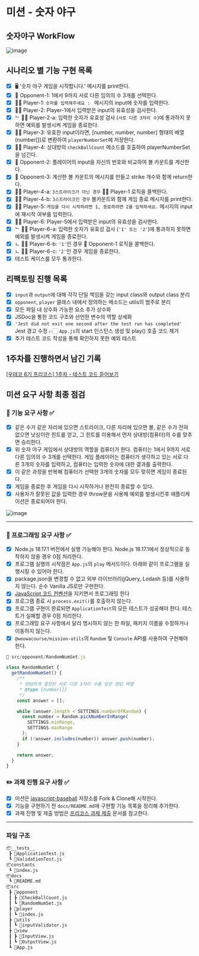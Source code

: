 # 미션 - 숫자 야구

## 숫자야구 WorkFlow

![image](https://github.com/FastSubTeam/front/assets/83483378/ff19833a-d243-4f16-b21f-e2c34733e35b)

## 시나리오 별 기능 구현 목록

- [x] 🖥️ '숫자 야구 게임을 시작합니다.' 메시지를 print한다. <br />
- [x] 👾 Opponent-1: 1에서 9까지 서로 다른 임의의 수 3개를 선택한다. <br />
- [x] 🧑‍🚀 Player-1: `숫자를 입력해주세요 : ` 메시지의 input에 숫자를 입력한다. <br />
- [x] 🧑‍🚀 Player-2: Player-1에서 입력받은 input의 유효성을 검사한다. <br />
- [x] ᄂ 🧑‍🚀 Player-2-a: 입력한 숫자가 유효성 검사 (`서로 다른 3자리 수`)에 통과하지 못하면 예외를 발생시켜 게임을 종료한다. <br />
- [x] 🧑‍🚀 Player-3: 유효한 input이라면, [number, number, number] 형태의 배열(number[])로 변환하여 `playerNumberSet`에 저장한다.
- [x] 🧑‍🚀 Player-4: 상대방의 `checkBallCount` 메소드를 호출하여 playerNumberSet을 넘긴다.
- [x] 👾 Opponent-2: 플레이어의 input을 자신의 번호와 비교하여 볼 카운트를 계산한다.
- [x] 👾 Opponent-3: 계산한 볼 카운트의 메시지를 만들고 strike 개수와 함께 return한다.
- [x] 🧑‍🚀 Player-4-a: `3스트라이크가 아닌 경우` 🧑‍🚀 Player-1 로직을 콜백한다.
- [x] 🧑‍🚀 Player-4-b: `3스트라이크인 경우` 볼카운트와 함께 게임 종료 메시지를 print한다.
- [x] 🧑‍🚀 Player-5: `게임을 다시 시작하려면 1, 종료하려면 2를 입력하세요.` 메시지의 input에 재시작 여부를 입력한다.
- [x] 🧑‍🚀 Player-6: Player-5에서 입력받은 input의 유효성을 검사한다. <br />
- [x] ᄂ 🧑‍🚀 Player-6-a: 입력한 숫자가 유효성 검사 (`'1' 또는 '2'`)에 통과하지 못하면 예외를 발생시켜 게임을 종료한다. <br />
- [x] ㄴ 🧑‍🚀 Player-6-b: `'1'`인 경우 👾 Opponent-1 로직을 콜백한다.
- [x] ㄴ 🧑‍🚀 Player-6-c: `'2'`인 경우 게임을 종료한다.
- [x] 테스트 케이스를 모두 통과한다.

## 리팩토링 진행 목록

- [x] `input`과 `output`에 대해 각각 단일 책임을 갖는 input class와 output class 분리
- [x] `opponent`, `player` 클래스 내에서 정의하는 메소드는 utils의 범주로 분리
- [x] 모든 파일 내 상수화 가능한 요소 추가 상수화
- [x] JSDoc을 통한 코드 구조와 선언한 변수의 역할 상세화
- [x] `'Jest did not exit one second after the test run has completed'` Jest 경고 수정 👉🏻 `App.js`의 start 인스턴스 생성 및 play() 호출 코드 제거
- [x] 추가 테스트 코드 작성을 통해 확인하지 못한 예외 테스트

## 1주차를 진행하면서 남긴 기록

[[우테코 6기 프리코스] 1주차 - 테스트 코드 뜯어보기](https://velog.io/@1017yu/%EC%9A%B0%ED%85%8C%EC%BD%94-6%EA%B8%B0-%ED%94%84%EB%A6%AC%EC%BD%94%EC%8A%A4-1%EC%A3%BC%EC%B0%A8-%ED%85%8C%EC%8A%A4%ED%8A%B8-%EC%BD%94%EB%93%9C-%EB%9C%AF%EC%96%B4%EB%B3%B4%EA%B8%B0)

## 미션 요구 사항 최종 점검

### 🚀 기능 요구 사항 ✅

- [x] 같은 수가 같은 자리에 있으면 스트라이크, 다른 자리에 있으면 볼, 같은 수가 전혀 없으면 낫싱이란 힌트를 얻고, 그 힌트를 이용해서 먼저 상대방(컴퓨터)의 수를 맞추면 승리한다.
- [x] 위 숫자 야구 게임에서 상대방의 역할을 컴퓨터가 한다. 컴퓨터는 1에서 9까지 서로 다른 임의의 수 3개를 선택한다. 게임 플레이어는 컴퓨터가 생각하고 있는 서로 다른 3개의 숫자를 입력하고, 컴퓨터는 입력한 숫자에 대한 결과를 출력한다.
- [x] 이 같은 과정을 반복해 컴퓨터가 선택한 3개의 숫자를 모두 맞히면 게임이 종료된다.
- [x] 게임을 종료한 후 게임을 다시 시작하거나 완전히 종료할 수 있다.
- [x] 사용자가 잘못된 값을 입력한 경우 throw문을 사용해 예외를 발생시킨후 애플리케이션은 종료되어야 한다.

![image](https://github.com/FastSubTeam/front/assets/83483378/c395bf68-71f9-471a-9691-2848716bb224)

---

### 🎯 프로그래밍 요구 사항 ✅

- [x] Node.js 18.17.1 버전에서 실행 가능해야 한다. Node.js 18.17.1에서 정상적으로 동작하지 않을 경우 0점 처리한다.
- [x] 프로그램 실행의 시작점은 `App.js`의 `play` 메서드이다. 아래와 같이 프로그램을 실행시킬 수 있어야 한다.
- [x] package.json을 변경할 수 없고 외부 라이브러리(jQuery, Lodash 등)를 사용하지 않는다. 순수 Vanilla JS로만 구현한다.
- [x] [JavaScript 코드 컨벤션]('https://github.com/woowacourse/woowacourse-docs/tree/main/styleguide/javascript)을 지키면서 프로그래밍 한다
- [x] 프로그램 종료 시 `process.exit()`를 호출하지 않는다.
- [x] 프로그램 구현이 완료되면 `ApplicationTest`의 모든 테스트가 성공해야 한다. 테스트가 실패할 경우 0점 처리한다.
- [x] 프로그래밍 요구 사항에서 달리 명시하지 않는 한 파일, 패키지 이름을 수정하거나 이동하지 않는다.
- [x] `@woowacourse/mission-utils`의 `Random` 및 `Console` API를 사용하여 구현해야 한다.

```javascript
📁 src/opponent/RandomNumSet.js

class RandomNumSet {
  getRandomNumSet() {
    /**
     * 랜덤하게 결정된 서로 다른 3자리 수를 담은 정답 배열
     * @type {number[]}
     */
    const answer = [];

    while (answer.length < SETTINGS.numberOfRandom) {
      const number = Random.pickNumberInRange(
        SETTINGS.minRange,
        SETTINGS.maxRange
      );
      if (!answer.includes(number)) answer.push(number);
    }

    return answer;
  }
}

```

### ✏️ 과제 진행 요구 사항 ✅

- [x] 미션은 [javascript-baseball](https://github.com/woowacourse-precourse/javascript-baseball-6/) 저장소를 Fork & Clone해 시작한다.
- [x] 기능을 구현하기 전 `docs/README.md`에 구현할 기능 목록을 정리해 추가한다.
- [x] 과제 진행 및 제출 방법은 [프리코스 과제 제출](https://github.com/woowacourse/woowacourse-docs/tree/main/precourse) 문서를 참고한다.

---

### 파일 구조

```bash
📦__tests__
 ┣ 📜ApplicationTest.js
 ┗ 📜ValidationTest.js
📦constants
 ┗ 📜index.js
📦docs
 ┗ 📜README.md
📦src
 ┣ 📂opponent
 ┃ ┣ 📜CheckBallCount.js
 ┃ ┗ 📜RandomNumSet.js
 ┣ 📂player
 ┃ ┗ 📜index.js
 ┣ 📂utils
 ┃ ┗ 📜inputValidator.js
 ┣ 📂view
 ┃ ┣ 📜InputView.js
 ┃ ┗ 📜OutputView.js
 ┗ 📜App.js
```
